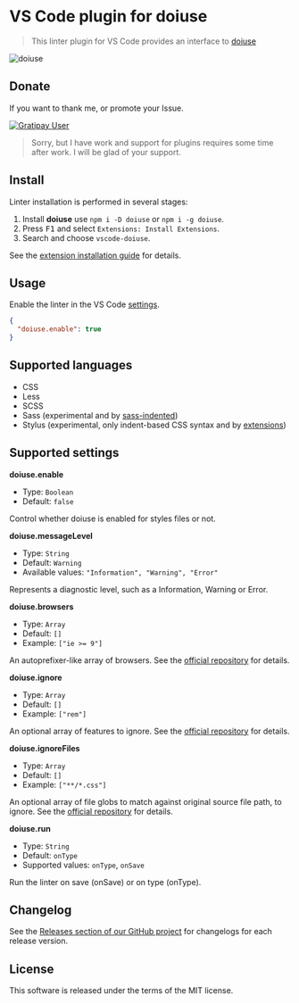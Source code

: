 # VS Code plugin for doiuse

> This linter plugin for VS Code provides an interface to [doiuse](https://github.com/anandthakker/doiuse)

![doiuse](https://cloud.githubusercontent.com/assets/7034281/16776880/0282e982-4870-11e6-811f-a2a65cbc4eb7.png)

## Donate

If you want to thank me, or promote your Issue.

[![Gratipay User](https://img.shields.io/gratipay/user/mrmlnc.svg?style=flat-square)](https://gratipay.com/~mrmlnc)

> Sorry, but I have work and support for plugins requires some time after work. I will be glad of your support.

## Install

Linter installation is performed in several stages:

  1. Install **doiuse** use `npm i -D doiuse` or `npm i -g doiuse`.
  2. Press <kbd>F1</kbd> and select `Extensions: Install Extensions`.
  3. Search and choose `vscode-doiuse`.

See the [extension installation guide](https://code.visualstudio.com/docs/editor/extension-gallery) for details.

## Usage

Enable the linter in the VS Code [settings](https://code.visualstudio.com/docs/customization/userandworkspace).

```json
{
  "doiuse.enable": true
}
```

## Supported languages

  * CSS
  * Less
  * SCSS
  * Sass (experimental and by [sass-indented](https://marketplace.visualstudio.com/items?itemName=robinbentley.sass-indented))
  * Stylus (experimental, only indent-based CSS syntax and by [extensions](https://marketplace.visualstudio.com/search?term=stylu&target=VSCode&sortBy=Relevance))

## Supported settings

**doiuse.enable**

  * Type: `Boolean`
  * Default: `false`

Control whether doiuse is enabled for styles files or not.

**doiuse.messageLevel**

  * Type: `String`
  * Default: `Warning`
  * Available values: `"Information", "Warning", "Error"`

Represents a diagnostic level, such as a Information, Warning or Error.

**doiuse.browsers**

  * Type: `Array`
  * Default: `[]`
  * Example: `["ie >= 9"]`

An autoprefixer-like array of browsers. See the [official repository](https://github.com/anandthakker/doiuse) for details.

**doiuse.ignore**

  * Type: `Array`
  * Default: `[]`
  * Example: `["rem"]`

An optional array of features to ignore. See the [official repository](https://github.com/anandthakker/doiuse) for details.

**doiuse.ignoreFiles**

  * Type: `Array`
  * Default: `[]`
  * Example: `["**/*.css"]`

An optional array of file globs to match against original source file path, to ignore. See the [official repository](https://github.com/anandthakker/doiuse) for details.

**doiuse.run**

  * Type: `String`
  * Default: `onType`
  * Supported values: `onType`, `onSave`

Run the linter on save (onSave) or on type (onType).

## Changelog

See the [Releases section of our GitHub project](https://github.com/mrmlnc/vscode-doiuse/releases) for changelogs for each release version.

## License

This software is released under the terms of the MIT license.
